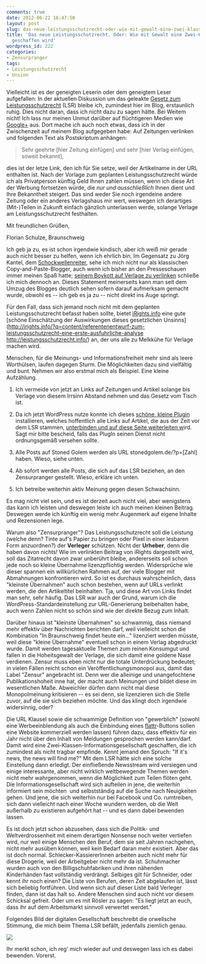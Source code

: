 ```yaml
---
comments: true
date: 2012-06-22 16:47:50
layout: post
slug: das-neue-leistungsschutzrecht-oder-wie-mit-gewalt-eine-zwei-klassen-informationsgesellschaft-geschaffen-wird
title: 'Das neue Leistungsschutzrecht. Oder: Wie mit Gewalt eine Zwei-Klassen-Informationsgesellschaft
  geschaffen wird'
wordpress_id: 222
categories:
- Zensurpranger
tags:
- Leistungsschutzrecht
- Unsinn
---
```


Vielleicht ist es der geneigten Leserin oder dem geneigtem Leser aufgefallen: In der aktuellen Diskussion um das geleakte [Gesetz zum Leistungsschutzrecht](https://netzpolitik.org/2012/das-leistungsschutzrecht-im-wortlaut/) (LSR) bleibe ich, zumindest hier im Blog, erstaunlich ruhig. Dies nicht daran, dass ich nicht dazu zu sagen hätte. Bei Weitem nicht! Ich lass nur meinen Unmut darüber auf flüchtigeren Medien wie [Google+](https://plus.google.com/100390503096913841992/posts/WDNwDgD3yoc) aus. Dort mache ich auch noch etwas, dass ich in der Zwischenzeit auf meinem Blog aufgegeben habe: Auf Zeitungen verlinken und folgenden Text als Postskriptum anhängen:


> Sehr geehrte [hier Zeitung einfügen] und sehr [hier Verlag einfügen, soweit bekannt],

dies ist der letze Link, den ich für Sie setze, weil der Artikelname in der URL enthalten ist. Nach der Vorlage zum geplanten Leistungsschutzrecht würde ich als Privatperson künftig Geld Ihnen zahlen müssen, wenn ich diese Art der Werbung fortsetzen würde, die _nur und ausschließlich_ Ihnen dient und Ihre Bekanntheit steigert. Das sind weder Sie noch irgendeine andere Zeitung oder ein anderes Verlagshaus mir wert, weswegen ich derartiges (Mit-)Teilen in Zukunft einfach gänzlich unterlassen werde, solange Verlage am Leistungsschutzrecht festhalten.

Mit freundlichen Grüßen,

Florian Schulze, Braunschweig


Ich geb ja zu, es ist schon irgendwie kindisch, aber ich weiß mir gerade auch nicht besser zu helfen, wenn ich ehrlich bin. Im Gegensatz zu Jörg Kantel, dem [Schockwellenreiter](http://www.schockwellenreiter.de/), sehe ich mich nicht nur als klassischen Copy-and-Paste-Blogger, auch wenn ich bisher an den Presseschauen immer meinen Spaß hatte; [seinem Boykott auf Verlage zu verlinken](http://www.schockwellenreiter.de/blog/2012/06/19/wahnsinn-leistungsschutzrecht/) schließe ich mich dennoch an. Dieses Statement meinerseits kann man seit dem Umzug des Blogges deutlich sehen sofern darauf aufmerksam gemacht wurde, obwohl es -- ich geb es ja zu -- nicht direkt ins Auge springt.

Für den Fall, dass sich jemand noch nicht mit dem geplanten Leistungsschutzrecht befasst haben sollte, bietet [iRights.info](http://irights.info) eine gute [schöne Einschätzung der Auswirkungen dieses gesetzlichen Unsinns](http://irights.info/?q=content/referentenentwurf-zum-leistungsschutzrecht-eine-erste-ausfuhrliche-analyse http://leistungsschutzrecht.info/) an, der uns alle zu Melkkühe für Verlage machen wird.

Menschen, für die Meinungs- und Informationsfreiheit mehr sind als leere Worthülsen, laufen dagegen Sturm. Die Möglichkeiten dazu sind vielfältig und bunt. Nehmen wir also erstmal mich als Beispiel. Eine kleine Aufzählung.



	
  1. Ich vermeide von jetzt an Links auf Zeitungen und Artikel solange bis Verlage von diesem Irrsinn Abstand nehmen und das Gesetz vom Tisch ist.

	
  2. Da ich jetzt WordPress nutze konnte ich dieses [schöne, kleine Plugin](http://leistungsschutzrecht-stoppen.d-64.org/) installieren, welches hoffentlich alle Links auf Artikel, die aus der Zeit vor dem LSR stammen, [unterbinden und auf diese Seite weiterleiten w](http://leistungsschutzrecht-stoppen.d-64.org/blacklisted/)ird. Sagt mir bitte bescheid, falls das PlugIn seinen Dienst nicht ordnungsgemäß versehen sollte.

	
  3. Alle Posts auf Stoned Golem werden als URL stonedgolem.de/?p=[Zahl] haben. Wieso, siehe unten.

	
  4. Ab sofort werden alle Posts, die sich auf das LSR beziehen, an den Zensurpranger gestellt. Wieso, erkläre ich unten.

	
  5. Ich betreibe weiterhin aktiv Meinung gegen diesen Schwachsinn.


Es mag nicht viel sein, und es ist derzeit auch nicht viel, aber wenigstens das kann ich leisten und deswegen leiste ich auch meinen kleinen Beitrag. Deswegen werde ich künftig ein wenig mehr Augenmerk auf eigene Inhalte und Rezensionen lege.

Warum also "Zensurpranger"? Das Leistungsschutzrecht soll die Leistung (welche denn? Tinte auf's Papier zu bringen oder Pixel in einer lesbaren Form anzuordnen?) der **Verleger** schützen. Nicht der **Urheber**, denn die haben davon nichts! Wie im verlinkten Beitrag von iRights dargestellt wird, soll das Zitatrecht davon zwar unberührt bleibe, andererseits soll schon jede noch so kleine Übernahme lizenzpflichtig werden. Widersprüche wie dieser spannen ein willkürlichen Rahmen auf, der viele Blogger mit Abmahnungen konfrontieren wird. So ist es durchaus wahrscheinlich, dass "kleinste Übernahmen" auch schon bestehen, wenn auf URLs verlinkt werden, die den Artikeltitel beinhalten. Tja, und diese Art von Links findet man sehr, sehr häufig. Das LSR war auch der Grund, warum ich die WordPress-Standardeinstellung zur URL-Generierung beibehalten habe, auch wenn Zahlen nicht so schön sind wie der direkte Bezug zum Inhalt.

Darüber hinaus ist "kleinste Übernahmen" so schwammig, dass niemand mehr effektiv über Nachrichten berichten darf, weil vielleicht schon die Kombination "In Braunschweig findet heute ein..." lizenziert werden müsste, weil diese "kleine Übernahme" eventuell schon in einem Verlag abgedruckt wurde. Damit werden tagesaktuelle Themen zum reinen Konsumgut und fallen in die Hoheitsgewalt der Verlage, die sich damit eine goldene Nase verdienen. Zensur muss eben nicht nur die totale Unterdrückung bedeutet; in vielen Fällen reicht schon ein Veröffentlichungsmonopol aus, damit das Label "Zensur" angebracht ist. Denn wer die alleinige und unangefochtene Publikationshoheit inne hat, der macht auch Meinungen und bildet diese im wesentlichen Maße. Abweichler dürfen dann nicht mal diese Monopolmeinung kritisieren -- es sei denn, sie lizenzieren sich die Stelle zuvor, auf die sie sich beziehen möchte. Und das klingt doch irgendwie widersinnig, oder?

Die URL Klausel sowie die schwammige Definition von "gewerblich" (sowohl eine Werbeeinblendung als auch die Einbindung eines [flattr](http://flattr.com/)-Buttons sollen eine Website kommerziell werden lassen) führen dazu, dass effektiv für ein Jahr nicht über den Inhalt von Meldungen gesprochen werden kann/darf. Damit wird eine Zwei-Klassen-Informationsgesellschaft geschaffen, die ich zumindest als nicht tragbar empfinde. Kennt jemand den Spruch: "If it's news, the news will find me?" Mit dem LSR hätte sich eine solche Einstellung dann erledigt. Der einfließende Newsstream wird versiegen und einige interessante, aber nicht wirklich weltbewegende Themen werden nicht mehr wahrgenommen, wenn die Möglichkeit zum Teilen flöten geht. Die Informationsgesellschaft wird sich aufteilen in jene, die weiterhin informiert sein möchten  und selbstständig auf die Suche nach Neuigkeiten gehen. Und jene, die sich weiterhin nur bei Facebook und Co. rumtreiben, sich dann vielleicht nach einer Woche wundern werden, ob die Welt außerhalb zu existieren aufgehört hat -- und es dann dabei bewenden lassen.

Es ist doch jetzt schon abzusehen, dass sich die Politik- und Weltverdrossenheit mit einem derartigen Nonsense noch weiter vertiefen wird, nur weil einige Menschen den Beruf, dem sie seit Jahren nachgehen, nicht mehr ausüben können, weil kein Bedarf daran mehr existiert. Aber das ist doch normal. Schlecker-KassiererInnen arbeiten auch nicht mehr für diese Drogerie, weil der Arbeitgeber nicht mehr da ist. Schuhmacher wurden auch von den Billigschuhfabriken und ihren nähenden Kinderhänden fast vollständig verdrängt. Selbiges gilt für Schneider, oder kennt ihr noch einen? Die Liste von Berufen, deren Zeit abgelaufen ist, lässt sich beliebig fortführen. Und wenn sich auf dieser Liste bald Verleger finden, dann ist das halt so. Andere Menschen sind auch nicht vor diesem Schicksal gefreit. Oder um es mit Rösler zu sagen: "Es liegt jetzt an euch, dass ihr auf dem Arbeitsmarkt sinnvoll verwertet werdet."

Folgendes Bild der digitalen Gesellschaft beschreibt die orwellsche Stimmung, die mich beim Thema LSR befällt, jedenfalls ziemlich genau.

[![](https://lh6.googleusercontent.com/-Yxi_pGQqHSw/T-SGpLY1i2I/AAAAAAAAA4M/ILOUP-Hsajs/s400/lsr_digiges.jpg)](https://lh6.googleusercontent.com/-Yxi_pGQqHSw/T-SGpLY1i2I/AAAAAAAAA4M/ILOUP-Hsajs/s2048/lsr_digiges.jpg)

Ihr merkt schon, ich reg' mich wieder auf und deswegen lass ich es dabei bewenden. Vorerst.
